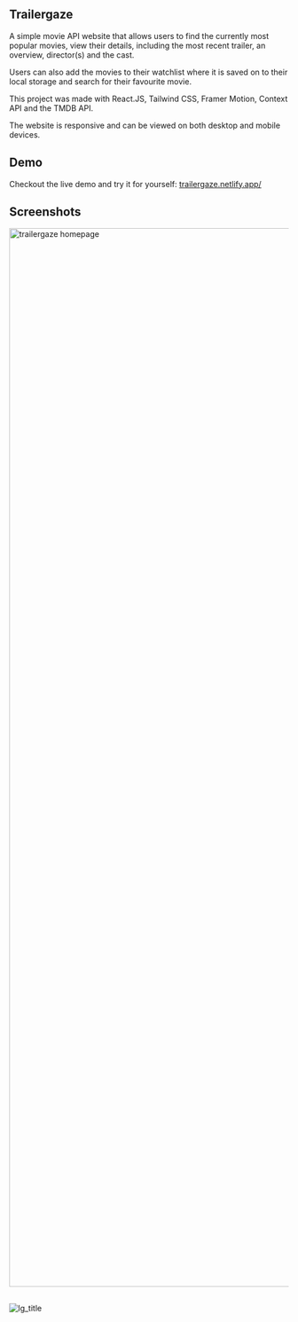 ## Trailergaze
A simple movie API website that allows users to find the currently most popular movies, view their details, including the most recent trailer, an overview, director(s) and the cast. 

Users can also add the movies to their watchlist where it is saved on to their local storage and search for their favourite movie.

This project was made with React.JS, Tailwind CSS, Framer Motion, Context API and the TMDB API.

The website is responsive and can be viewed on both desktop and mobile devices.

## Demo
Checkout the live demo and try it for yourself: [trailergaze.netlify.app/](trailergaze.netlify.app/)

## Screenshots
<img width="1909" alt="trailergaze homepage" src="https://github.com/TheHamzaDev/Collection-Ecommerce/assets/143728239/0c6ee114-0c81-42ad-b5b5-b5d4a88c81a7">

##

![lg_title](https://github.com/TheHamzaDev/Collection-Ecommerce/assets/143728239/5186438e-1715-4746-a4e6-5c3ef2b46bd4)

